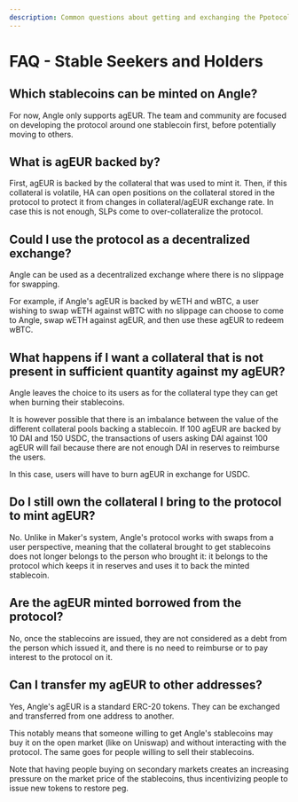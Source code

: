 ```yaml
---
description: Common questions about getting and exchanging the Ppotocol's stablecoins
---
```


# FAQ - Stable Seekers and Holders

## Which stablecoins can be minted on Angle?

For now, Angle only supports agEUR. The team and community are focused on developing the protocol around one stablecoin first, before potentially moving to others.

## What is agEUR backed by?

First, agEUR is backed by the collateral that was used to mint it. Then, if this collateral is volatile, HA can open positions on the collateral stored in the protocol to protect it from changes in collateral/agEUR exchange rate. In case this is not enough, SLPs come to over-collateralize the protocol.

## Could I use the protocol as a decentralized exchange?

Angle can be used as a decentralized exchange where there is no slippage for swapping.

For example, if Angle's agEUR is backed by wETH and wBTC, a user wishing to swap wETH against wBTC with no slippage can choose to come to Angle, swap wETH against agEUR, and then use these agEUR to redeem wBTC.

## What happens if I want a collateral that is not present in sufficient quantity against my agEUR?

Angle leaves the choice to its users as for the collateral type they can get when burning their stablecoins.

It is however possible that there is an imbalance between the value of the different collateral pools backing a stablecoin. If 100 agEUR are backed by 10 DAI and 150 USDC, the transactions of users asking DAI against 100 agEUR will fail because there are not enough DAI in reserves to reimburse the users.

In this case, users will have to burn agEUR in exchange for USDC.

## Do I still own the collateral I bring to the protocol to mint agEUR?

No. Unlike in Maker's system, Angle's protocol works with swaps from a user perspective, meaning that the collateral brought to get stablecoins does not longer belongs to the person who brought it: it belongs to the protocol which keeps it in reserves and uses it to back the minted stablecoin.

## Are the agEUR minted borrowed from the protocol?

No, once the stablecoins are issued, they are not considered as a debt from the person which issued it, and there is no need to reimburse or to pay interest to the protocol on it.

## Can I transfer my agEUR to other addresses?

Yes, Angle's agEUR is a standard ERC-20 tokens. They can be exchanged and transferred from one address to another.

This notably means that someone willing to get Angle's stablecoins may buy it on the open market (like on Uniswap) and without interacting with the protocol. The same goes for people willing to sell their stablecoins.

Note that having people buying on secondary markets creates an increasing pressure on the market price of the stablecoins, thus incentivizing people to issue new tokens to restore peg.
